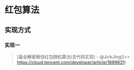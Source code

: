 # 红包算法

## 实现方式

### 实现一

> [最全解密微信红包随机算法(含代码实现) - @JickJing](>> https://cloud.tencent.com/developer/article/1699931)



